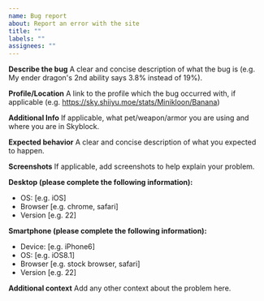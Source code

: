 ```yaml
---
name: Bug report
about: Report an error with the site
title: ""
labels: ""
assignees: ""
---
```


**Describe the bug**
A clear and concise description of what the bug is (e.g. My ender dragon's 2nd ability says 3.8% instead of 19%).

**Profile/Location**
A link to the profile which the bug occurred with, if applicable (e.g. https://sky.shiiyu.moe/stats/Minikloon/Banana)

**Additional Info**
If applicable, what pet/weapon/armor you are using and where you are in Skyblock.

**Expected behavior**
A clear and concise description of what you expected to happen.

**Screenshots**
If applicable, add screenshots to help explain your problem.

**Desktop (please complete the following information):**

-   OS: [e.g. iOS]
-   Browser [e.g. chrome, safari]
-   Version [e.g. 22]

**Smartphone (please complete the following information):**

-   Device: [e.g. iPhone6]
-   OS: [e.g. iOS8.1]
-   Browser [e.g. stock browser, safari]
-   Version [e.g. 22]

**Additional context**
Add any other context about the problem here.
